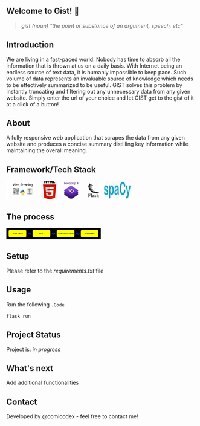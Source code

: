 ## Welcome to Gist! 👋
> *gist (noun) "the point or substance of an argument, speech, etc"*

## Introduction ##
We are living in a fast-paced world. Nobody has time to absorb all the information that is thrown at us on a daily basis. With Internet being an endless source of text data, it is humanly impossible to keep pace. Such volume of data represents an invaluable source of knowledge which needs to be effectively summarized to be useful. GIST solves this problem by instantly truncating and filtering out any unnecessary data from any given website. Simply enter the url of your choice and let GIST get to the gist of it at a click of a button!

## About ##
A fully responsive web application that scrapes the data from any given website and produces a concise summary distilling key information while maintaining the overall meaning. 

## Framework/Tech Stack ##
[<img src="static\img\webscraping.png" height="50"/>](static\img\webscraping.png)
[<img src="static\img\html5.jpg" height="50"/>](static\img\html5.jpg)
[<img src="static\img\bootstrap.jpg" height="50"/>](static\img\bootstrap.jpg)
[<img src="static\img\flask.jpg" height="50"/>](static\img\flask.jpg)
[<img src="static\img\spacy.jpg" height="50" width=70/>](static\img\spacy.jpg)

## The process ##
[<img src="static\img\flowchart.JPG" height="30" width=250/>](static\img\flowchart.JPG)

## Setup ##
Please refer to the *requirements.txt* file

## Usage ##
Run the following  `.Code`
```
flask run
```

## Project Status ##
Project is: *in progress*

## What's next ##
Add additional functionalities

## Contact ##
Developed by @comicodex - feel free to contact me!
